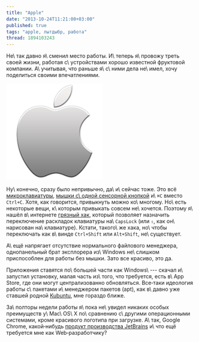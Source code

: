 ```yaml
---
title: "Apple"
date: "2013-10-24T11:21:00+03:00"
published: true
tags: "apple, лытдыбр, работа"
thread: 1894103243
---
```


Не\ так давно я\ сменил место работы. И\ теперь я\ провожу треть своей жизни, работая с\ устройствами хорошо известной
фруктовой компании. А\ учитывая, что раньше я\ с\ ними дела не\ имел, хочу поделиться своими впечатлениями.

![](/images/3rd-party/apple-logo.png "Apple logo")

Ну\ конечно, сразу было непривычно, да\ и\ сейчас тоже. Это всё [микроклавиатуры][keyboard], [мышки с\ одной сенсорной
кнопкой][mouse] и\ `⌘C` вместо `Ctrl+C`. Хотя, как говорится, привыкнуть можно ко\ многому. Но\ есть некоторые вещи,
к\ которым привыкать совсем не\ хочется. Поэтому я\ нашёл в\ интернете [грязный хак][caps-lock], который позволяет
назначить переключение раскладок клавиатуры на\ `CapsLock` (или `⇪`, как он\ нарисован на\ клавиатуре). Кстати,
такого\ же хака, но\ чтобы переключать как в\ винде `Ctrl+Shift` или `Alt+Shift`, не\ существует.

А\ ещё напрягает отсутствие нормального файлового менеджера, однопанельный брат эксплорера из\ Windows не\ слишком
приспособлен для работы без мышки. Зато все красиво, это да.

Приложения ставятся по\ большей части как Windows\ --- скачал и\ запустил установку, малая часть из\ того, что
требуется, есть в\ App Store, где они могут централизованно обновляться. Все&#8209;таки идеология работы с\ пакетами
и\ менеджером пакетов (apt), как в\ давно уже ставшей родной [Kubuntu], мне гораздо ближе.

За\ полторы недели работы я\ пока не\ увидел никаких особых преимуществ у\ Maс\ OS\ X по\ сравнению с\ другими
операционными системами, кроме красивого логотипа при загрузке. А\ так, Google Chrome, какой&#8209;нибудь [продукт
производства JetBrains][idea] и\ что ещё требуется мне как Web&#8209;разработчику?

[caps-lock]: http://d43.me/blog/593/select-input-language-by-caps-lock-in-mac-os-x/
[idea]: http://www.jetbrains.com/idea/
[keyboard]: http://www.apple.com/keyboard/
[Kubuntu]: http://www.kubuntu.org/
[mouse]: http://www.apple.com/magicmouse/
